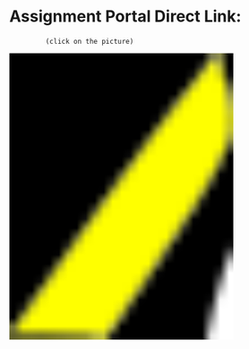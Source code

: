 # Assignment Portal Direct Link:

             (click on the picture)

[<img src="sources/Link.png" width="400">](https://jmmonjeremy.github.io/)
